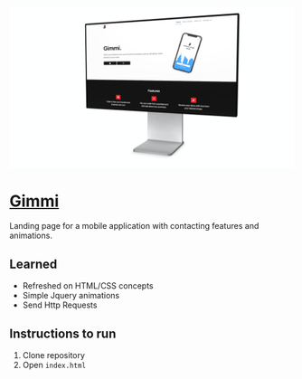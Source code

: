![Gimmi Landing](media/gimmi_landing.png)
# [Gimmi](https://webpages.uncc.edu/fhenriqu/gimmi/index.html "Gimmi website link") #
Landing page for a mobile application with contacting features and animations.
## Learned ##
* Refreshed on HTML/CSS concepts
* Simple Jquery animations
* Send Http Requests
## Instructions to run ##
1. Clone repository
2. Open `index.html`

